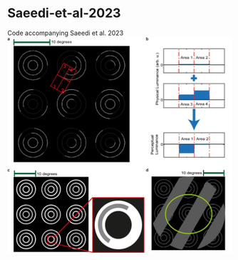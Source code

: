 # Saeedi-et-al-2023
Code accompanying Saeedi et al. 2023
![alt text](https://github.com/alirezasaeedi1988/Saeedi-et-al-2023/blob/main/fig%201_v2.png?raw=true)

